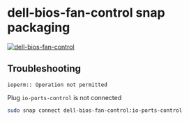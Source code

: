 # dell-bios-fan-control snap packaging

[![dell-bios-fan-control](https://snapcraft.io//dell-bios-fan-control/badge.svg)](https://snapcraft.io/dell-bios-fan-control)

## Troubleshooting

```
ioperm:: Operation not permitted
```

Plug `io-ports-control` is not connected

```bash
sudo snap connect dell-bios-fan-control:io-ports-control
```
